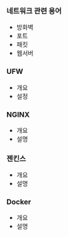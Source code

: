 ### 네트워크 관련 용어

* 방화벽
* 포트
* 패킷
* 웹서버



### UFW

* 개요
* 설정



### NGINX

* 개요
* 설명



### 젠킨스

* 개요
* 설명



### Docker

* 개요
* 설명